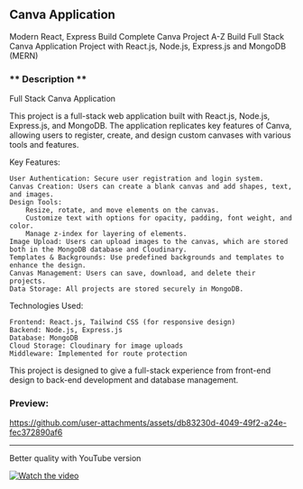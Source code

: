 
## **Canva Application**

Modern React, Express Build Complete Canva Project A-Z
Build Full Stack Canva Application Project with React.js, Node.js, Express.js and MongoDB (MERN)


### ** Description ** 

Full Stack Canva Application

This project is a full-stack web application built with React.js, Node.js, Express.js, and MongoDB. 
The application replicates key features of Canva, allowing users to register, create, and design custom canvases with various tools and features.

Key Features:

    User Authentication: Secure user registration and login system.
    Canvas Creation: Users can create a blank canvas and add shapes, text, and images.
    Design Tools:
        Resize, rotate, and move elements on the canvas.
        Customize text with options for opacity, padding, font weight, and color.
        Manage z-index for layering of elements.
    Image Upload: Users can upload images to the canvas, which are stored both in the MongoDB database and Cloudinary.
    Templates & Backgrounds: Use predefined backgrounds and templates to enhance the design.
    Canvas Management: Users can save, download, and delete their projects.
    Data Storage: All projects are stored securely in MongoDB.

Technologies Used:

    Frontend: React.js, Tailwind CSS (for responsive design)
    Backend: Node.js, Express.js
    Database: MongoDB
    Cloud Storage: Cloudinary for image uploads
    Middleware: Implemented for route protection

This project is designed to give a full-stack experience from front-end design to back-end development and database management.



### **Preview:**

https://github.com/user-attachments/assets/db83230d-4049-49f2-a24e-fec372890af6


-------------------------------------------------------------------------------------------------------------

Better quality with YouTube version

[![Watch the video](https://img.youtube.com/vi/2lwiI8ryYhg/0.jpg)](https://www.youtube.com/watch?v=2lwiI8ryYhg)


